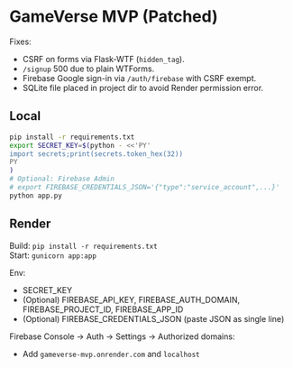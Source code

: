 # GameVerse MVP (Patched)

Fixes:
- CSRF on forms via Flask-WTF (`hidden_tag`).
- `/signup` 500 due to plain WTForms.
- Firebase Google sign-in via `/auth/firebase` with CSRF exempt.
- SQLite file placed in project dir to avoid Render permission error.

## Local
```bash
pip install -r requirements.txt
export SECRET_KEY=$(python - <<'PY'
import secrets;print(secrets.token_hex(32))
PY
)
# Optional: Firebase Admin
# export FIREBASE_CREDENTIALS_JSON='{"type":"service_account",...}'
python app.py
```

## Render
Build: `pip install -r requirements.txt`  
Start: `gunicorn app:app`

Env:
- SECRET_KEY
- (Optional) FIREBASE_API_KEY, FIREBASE_AUTH_DOMAIN, FIREBASE_PROJECT_ID, FIREBASE_APP_ID
- (Optional) FIREBASE_CREDENTIALS_JSON (paste JSON as single line)

Firebase Console → Auth → Settings → Authorized domains:
- Add `gameverse-mvp.onrender.com` and `localhost`
